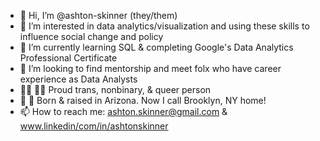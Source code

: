 - 👋 Hi, I’m @ashton-skinner (they/them)
- 👀 I’m interested in data analytics/visualization and using these skills to influence social change and policy
- 🌱 I’m currently learning SQL & completing Google's Data Analytics Professional Certificate
- 💞️ I’m looking to find mentorship and meet folx who have career experience as Data Analysts
- 🏳️‍⚧ 🏳️‍🌈 Proud trans, nonbinary, & queer person
- 🌵 🚕  Born & raised in Arizona. Now I call Brooklyn, NY home! 
- 📫 How to reach me: ashton.skinner@gmail.com & www.linkedin/com/in/ashtonskinner
